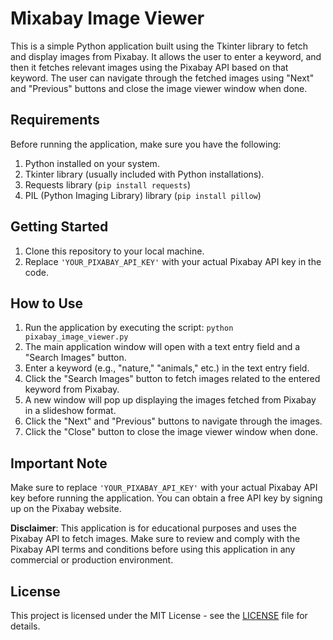 # Mixabay Image Viewer

This is a simple Python application built using the Tkinter library to fetch and display images from Pixabay. It allows the user to enter a keyword, and then it fetches relevant images using the Pixabay API based on that keyword. The user can navigate through the fetched images using "Next" and "Previous" buttons and close the image viewer window when done.

## Requirements

Before running the application, make sure you have the following:

1. Python installed on your system.
2. Tkinter library (usually included with Python installations).
3. Requests library (`pip install requests`)
4. PIL (Python Imaging Library) library (`pip install pillow`)

## Getting Started

1. Clone this repository to your local machine.
2. Replace `'YOUR_PIXABAY_API_KEY'` with your actual Pixabay API key in the code.

## How to Use

1. Run the application by executing the script: `python pixabay_image_viewer.py`
2. The main application window will open with a text entry field and a "Search Images" button.
3. Enter a keyword (e.g., "nature," "animals," etc.) in the text entry field.
4. Click the "Search Images" button to fetch images related to the entered keyword from Pixabay.
5. A new window will pop up displaying the images fetched from Pixabay in a slideshow format.
6. Click the "Next" and "Previous" buttons to navigate through the images.
7. Click the "Close" button to close the image viewer window when done.

## Important Note

Make sure to replace `'YOUR_PIXABAY_API_KEY'` with your actual Pixabay API key before running the application. You can obtain a free API key by signing up on the Pixabay website.

**Disclaimer**: This application is for educational purposes and uses the Pixabay API to fetch images. Make sure to review and comply with the Pixabay API terms and conditions before using this application in any commercial or production environment.

## License

This project is licensed under the MIT License - see the [LICENSE](LICENSE) file for details.
